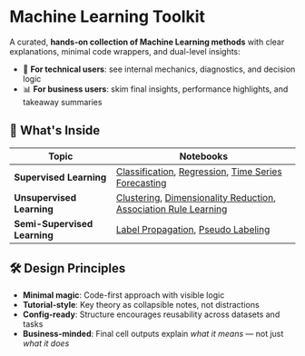 # Machine Learning Toolkit 

A curated, **hands-on collection of Machine Learning methods** with clear explanations, minimal code wrappers, and dual-level insights:
- 🔬 **For technical users**: see internal mechanics, diagnostics, and decision logic
- 📊 **For business users**: skim final insights, performance highlights, and takeaway summaries

<h2>🧩 What's Inside</h2>

<table>
  <thead>
    <tr>
      <th>Topic</th>
      <th>Notebooks</th>
    </tr>
  </thead>
  <tbody>
    <tr>
      <td><strong>Supervised Learning</strong></td>
      <td>
        <a href="https://ashrithssreddy.github.io/ml-toolkit/Supervised_Learning/classification.html">Classification</a>,
        <a href="https://ashrithssreddy.github.io/ml-toolkit/Supervised_Learning/regression.html">Regression</a>,
        <a href="https://ashrithssreddy.github.io/ml-toolkit/Supervised_Learning/time_series_forecasting.html">Time Series Forecasting</a>
      </td>
    </tr>
    <tr>
      <td><strong>Unsupervised Learning</strong></td>
      <td>
        <a href="https://ashrithssreddy.github.io/ml-toolkit/Unsupervised_Learning/clustering.html">Clustering</a>,
        <a href="https://ashrithssreddy.github.io/ml-toolkit/Unsupervised_Learning/dimensionality_reduction.html">Dimensionality Reduction</a>,
        <a href="https://ashrithssreddy.github.io/ml-toolkit/Unsupervised_Learning/association_rule_learning.html">Association Rule Learning</a>
      </td>
    </tr>
    <tr>
      <td><strong>Semi-Supervised Learning</strong></td>
      <td>
        <a href="https://ashrithssreddy.github.io/ml-toolkit/Semi_Supervised_Learning/label_propagation.html">Label Propagation</a>,
        <a href="https://ashrithssreddy.github.io/ml-toolkit/Semi_Supervised_Learning/pseudo_labeling.html">Pseudo Labeling</a>
      </td>
    </tr>
  </tbody>
</table>


<h2>🛠️ Design Principles</h2>
<ul>
  <li><strong>Minimal magic</strong>: Code-first approach with visible logic</li>
  <li><strong>Tutorial-style</strong>: Key theory as collapsible notes, not distractions</li>
  <li><strong>Config-ready</strong>: Structure encourages reusability across datasets and tasks</li>
  <li><strong>Business-minded</strong>: Final cell outputs explain <em>what it means</em> — not just <em>what it does</em></li>
</ul>

